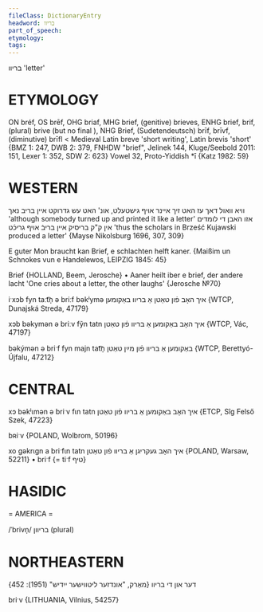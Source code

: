 ```yaml
---
fileClass: DictionaryEntry
headword: בריוו
part_of_speech: 
etymology: 
tags: 
---
```

בריוו
'letter'

ETYMOLOGY
===========
ON bréf, OS brēf, OHG briaf, MHG brief, (genitive) brieves, ENHG brief, brif, (plural) brive (but no final <v>), NHG Brief, (Sudetendeutsch) brīf, brīvf, (diminutive) brīfl < Medieval Latin breve 'short writing', Latin brevis 'short'
{BMZ 1: 247, DWB 2: 379, FNHDW "brief", Jelinek 144, Kluge/Seebold 2011: 151, Lexer 1: 352, SDW 2: 623}
Vowel 32, Proto-Yiddish *ī
{Katz 1982: 59}

WESTERN
========

וויא וואול דאך עז האט זיך איינר אויף גישטעלט, אונ' האט עש גדרוקט איין בריב נאך
'although somebody turned up and printed it like a letter'
אזו האבן די לומדים אין ק"ק בריסיק איין בריבֿ אויף גריכֿט
'thus the scholars in Brześć Kujawski produced a letter'
{Mayse Nikolsburg 1696, 307, 309}

E guter Mon braucht kan Brief, e schlachten helft kaner.
{Maißim un Schnokes vun e Handelewos, LEIPZIG 1845: 45}

Brief {HOLLAND, Beem, Jerosche}
	•	Aaner heilt iber e brief, der andere lacht 'One cries about a letter, the other laughs' {Jerosche №70}

iˑxɔb fyn taːt͡n̩ ə briːf bəkʲymə איך האָב פֿון טאַטן אַ בריוו באַקומען {WTCP, Dunajská Streda, 47179}

xɔb bəkymən ə briːv fỹn tatn איך האָב באַקומען אַ בריוו פֿון טאַטן {WTCP, Vác, 47197}

bəkýmən ə briˑf fyn majn tat͡n̩ באַקומען אַ בריוו פֿון מײַן טאַטן {WTCP, Berettyó-Újfalu, 47212}

CENTRAL
========

xɔ bəkʲɩmən ə briˑv fɩn tatn איך האָב באַקומען אַ בריוו פֿון טאַטן {ETCP, Sîg Felső Szek, 47223}

bʀiˑv {POLAND, Wolbrom, 50196}

xo gəkrɩgn a briˑfɩn tatn איך האָב געקריגן אַ בריוו פֿון טאַטן {POLAND, Warsaw, 52211}
	•	briˑf {= tiˑf  טיף}

HASIDIC
=======
= AMERICA = 

/ˈbrivn̩/ בריוון (plural)

NORTHEASTERN
==============

דער און די בריוו
{מאַרק, "אונדזער ליטווישער ייִדיש" (1951): 452}

briˑv {LITHUANIA, Vilnius, 54257}

